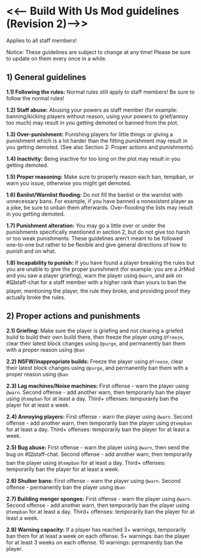 # <<-- Build With Us Mod guidelines (Revision 2)-->>

Applies to all staff members!

Notice: These guidelines are subject to change at any time! Please be sure to update on them every once in a while.

## **__1) General guidelines__**

__1.1) Following the rules:__ Normal rules still apply to staff members! Be sure to follow the normal rules!

__1.2) Staff abuse:__ Abusing your powers as staff member (for example: banning/kicking players without reason, using your powers to grief/annoy too much) may result in you getting demoted or banned from the plot.

__1.3) Over-punishment:__ Punishing players for little things or giving a punishment which is a lot harder than the fitting punishment may result in you getting demoted. (See also Section 2: Proper actions and punishments).

__1.4) Inactivity:__ Being inactive for too long on the plot may result in you getting demoted.

__1.5) Proper reasoning:__ Make sure to properly reason each ban, tempban, or warn you issue, otherwise you might get demoted.

__1.6) Banlist/Warnlist flooding:__ Do not fill the banlist or the warnlist with unnecessary bans. For example, if you have banned a nonexistent player as a joke, be sure to unban them afterwards. Over-flooding the lists may result in you getting demoted.

__1.7) Punishment alteration:__ You may go a little over or under the punishments specifically mentioned in section 2, but do not give too harsh or too weak punishments. These guidelines aren't meant to be followed one-to-one but rather to be flexible and give general directions of how to punish and on what.

__1.8) Incapability to punish:__ If you have found a player breaking the rules but you are unable to give the proper punishment (for example: you are a JrMod and you saw a player griefing), warn the player using `@warn`, and ask on #:keyboard:staff-chat for a staff member with a higher rank than yours to ban the player, mentioning the player, the rule they broke, and providing proof they actually broke the rules.


## **__2) Proper actions and punishments__**
__2.1) Griefing:__ Make sure the player is griefing and not clearing a griefed build to build their own build there, then freeze the player using `@freeze`, clear their latest block changes using `@purge`, and permanently ban them with a proper reason using `@ban`

__2.2) NSFW/inappropriate builds:__ Freeze the player using `@freeze`, clear their latest block changes using `@purge`, and permanently ban them with a proper reason using `@ban`

__2.3) Lag machines/Noise machines:__ First offense - warn the player using `@warn`. Second offense - add another warn, then temporarily ban the player using `@tempban` for at least a day. Third+ offenses: temporarily ban the player for at least a week.

__2.4) Annoying players:__ First offense - warn the player using `@warn`. Second offense - add another warn, then temporarily ban the player using `@tempban` for at least a day. Third+ offenses: temporarily ban the player for at least a week.

__2.5) Bug abuse:__ First offense - warn the player using `@warn`, then send the bug on #:keyboard:staff-chat. Second offense -  add another warn, then temporarily ban the player using `@tempban` for at least a day. Third+ offenses: temporarily ban the player for at least a week.

__2.6) Shulker bans:__ First offense - warn the player using `@warn`. Second offense - permanently ban the player using `@ban`

__2.7) Building menger sponges:__ First offense - warn the player using `@warn`. Second offense - add another warn, then temporarily ban the player using `@tempban` for at least a day. Third+ offenses: temporarily ban the player for at least a week.

__2.8) Warning capacity:__ If a player has reached 3+ warnings, temporarily ban them for at least a week on each offense. 5+ warnings: ban the player for at least 3 weeks on each offense. 10 warnings: permanently ban the player.
